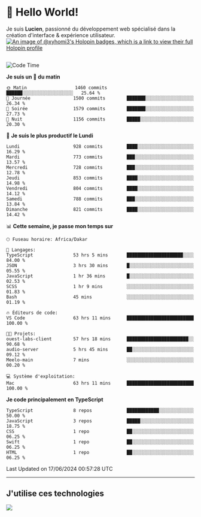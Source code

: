 # 👋 Hello World!

Je suis **Lucien**, passionné du développement web spécialisé dans la création d'interface & expérience utilisateur.
[![An image of @xyhomi3's Holopin badges, which is a link to view their full Holopin profile](https://holopin.me/xyhomi3)](https://holopin.io/@xyhomi3)

##

<!--START_SECTION:waka-->
![Code Time](http://img.shields.io/badge/Code%20Time-1%2C364%20hrs%2059%20mins-blue)

**Je suis un 🐤 du matin** 

```text
🌞 Matin                  1460 commits        ██████░░░░░░░░░░░░░░░░░░░   25.64 % 
🌆 Journée                1500 commits        ███████░░░░░░░░░░░░░░░░░░   26.34 % 
🌃 Soirée                 1579 commits        ███████░░░░░░░░░░░░░░░░░░   27.73 % 
🌙 Nuit                   1156 commits        █████░░░░░░░░░░░░░░░░░░░░   20.30 % 
```
📅 **Je suis le plus productif le Lundi** 

```text
Lundi                    928 commits         ████░░░░░░░░░░░░░░░░░░░░░   16.29 % 
Mardi                    773 commits         ███░░░░░░░░░░░░░░░░░░░░░░   13.57 % 
Mercredi                 728 commits         ███░░░░░░░░░░░░░░░░░░░░░░   12.78 % 
Jeudi                    853 commits         ████░░░░░░░░░░░░░░░░░░░░░   14.98 % 
Vendredi                 804 commits         ████░░░░░░░░░░░░░░░░░░░░░   14.12 % 
Samedi                   788 commits         ███░░░░░░░░░░░░░░░░░░░░░░   13.84 % 
Dimanche                 821 commits         ████░░░░░░░░░░░░░░░░░░░░░   14.42 % 
```


📊 **Cette semaine, je passe mon temps sur** 

```text
🕑︎ Fuseau horaire: Africa/Dakar

💬 Langages: 
TypeScript               53 hrs 5 mins       █████████████████████░░░░   84.00 % 
JSON                     3 hrs 30 mins       █░░░░░░░░░░░░░░░░░░░░░░░░   05.55 % 
JavaScript               1 hr 36 mins        █░░░░░░░░░░░░░░░░░░░░░░░░   02.53 % 
SCSS                     1 hr 9 mins         ░░░░░░░░░░░░░░░░░░░░░░░░░   01.83 % 
Bash                     45 mins             ░░░░░░░░░░░░░░░░░░░░░░░░░   01.19 % 

🔥 Éditeurs de code: 
VS Code                  63 hrs 11 mins      █████████████████████████   100.00 % 

🐱‍💻 Projets: 
ouest-labs-client        57 hrs 18 mins      ███████████████████████░░   90.68 % 
audio-server             5 hrs 45 mins       ██░░░░░░░░░░░░░░░░░░░░░░░   09.12 % 
Meelo-main               7 mins              ░░░░░░░░░░░░░░░░░░░░░░░░░   00.20 % 

💻 Système d'exploitation: 
Mac                      63 hrs 11 mins      █████████████████████████   100.00 % 
```

**Je code principalement en TypeScript** 

```text
TypeScript               8 repos             ████████████░░░░░░░░░░░░░   50.00 % 
JavaScript               3 repos             █████░░░░░░░░░░░░░░░░░░░░   18.75 % 
CSS                      1 repo              ██░░░░░░░░░░░░░░░░░░░░░░░   06.25 % 
Swift                    1 repo              ██░░░░░░░░░░░░░░░░░░░░░░░   06.25 % 
HTML                     1 repo              ██░░░░░░░░░░░░░░░░░░░░░░░   06.25 % 
```




 Last Updated on 17/06/2024 00:57:28 UTC
<!--END_SECTION:waka-->
---

## J'utilise ces technologies

<p align="left">
  <a href="https://skillicons.dev">
    <img src="https://skillicons.dev/icons?i=ts,js,md,scss,tailwind,react,docker,express,astro,vite,nextjs,vercel,figma,ableton" />
  </a>
</p>

